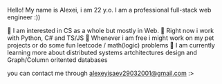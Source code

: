 Hello! My name is Alexei, i am 22 y.o.
I am a professional full-stack web engineer :))

👀 I am interested in CS as a whole but mostly in Web.
💍 Right now i work with Python, C# and TS/JS
🤌 Whenever i am free i might work on my pet projects or do some fun leetcode / math(logic) problems
🥾 I am currently learning more about distributed systems artchitectures design and Graph/Column oritented databases

you can contact me through alexeyisaev29032001@gmail.com :>
